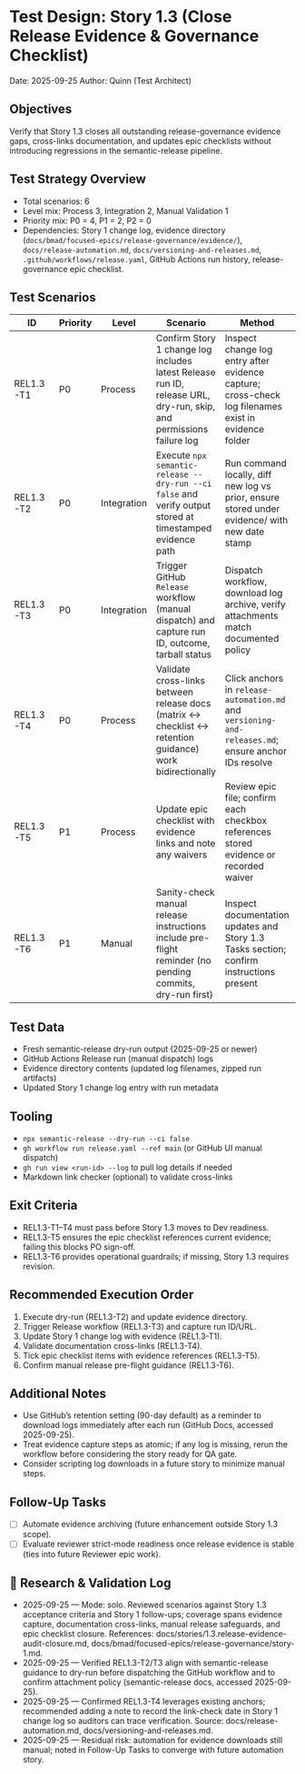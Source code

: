 # Test Design: Story 1.3 (Close Release Evidence & Governance Checklist)

Date: 2025-09-25
Author: Quinn (Test Architect)

## Objectives

Verify that Story 1.3 closes all outstanding release-governance evidence gaps, cross-links documentation, and updates epic checklists without introducing regressions in the semantic-release pipeline.

## Test Strategy Overview

- Total scenarios: 6
- Level mix: Process 3, Integration 2, Manual Validation 1
- Priority mix: P0 = 4, P1 = 2, P2 = 0
- Dependencies: Story 1 change log, evidence directory (`docs/bmad/focused-epics/release-governance/evidence/`), `docs/release-automation.md`, `docs/versioning-and-releases.md`, `.github/workflows/release.yaml`, GitHub Actions run history, release-governance epic checklist.

## Test Scenarios

| ID        | Priority | Level       | Scenario                                                                                                           | Method                                                                                               | Mitigates   |
| --------- | -------- | ----------- | ------------------------------------------------------------------------------------------------------------------ | ---------------------------------------------------------------------------------------------------- | ----------- |
| REL1.3-T1 | P0       | Process     | Confirm Story 1 change log includes latest Release run ID, release URL, dry-run, skip, and permissions failure log | Inspect change log entry after evidence capture; cross-check log filenames exist in evidence folder  | REL-1.3-001 |
| REL1.3-T2 | P0       | Integration | Execute `npx semantic-release --dry-run --ci false` and verify output stored at timestamped evidence path          | Run command locally, diff new log vs prior, ensure stored under evidence/ with new date stamp        | REL-1.3-001 |
| REL1.3-T3 | P0       | Integration | Trigger GitHub `Release` workflow (manual dispatch) and capture run ID, outcome, tarball status                    | Dispatch workflow, download log archive, verify attachments match documented policy                  | REL-1.3-003 |
| REL1.3-T4 | P0       | Process     | Validate cross-links between release docs (matrix ↔ checklist ↔ retention guidance) work bidirectionally         | Click anchors in `release-automation.md` and `versioning-and-releases.md`; ensure anchor IDs resolve | REL-1.3-002 |
| REL1.3-T5 | P1       | Process     | Update epic checklist with evidence links and note any waivers                                                     | Review epic file; confirm each checkbox references stored evidence or recorded waiver                | REL-1.3-004 |
| REL1.3-T6 | P1       | Manual      | Sanity-check manual release instructions include pre-flight reminder (no pending commits, dry-run first)           | Inspect documentation updates and Story 1.3 Tasks section; confirm instructions present              | REL-1.3-003 |

## Test Data

- Fresh semantic-release dry-run output (2025-09-25 or newer)
- GitHub Actions Release run (manual dispatch) logs
- Evidence directory contents (updated log filenames, zipped run artifacts)
- Updated Story 1 change log entry with run metadata

## Tooling

- `npx semantic-release --dry-run --ci false`
- `gh workflow run release.yaml --ref main` (or GitHub UI manual dispatch)
- `gh run view <run-id> --log` to pull log details if needed
- Markdown link checker (optional) to validate cross-links

## Exit Criteria

- REL1.3-T1–T4 must pass before Story 1.3 moves to Dev readiness.
- REL1.3-T5 ensures the epic checklist references current evidence; failing this blocks PO sign-off.
- REL1.3-T6 provides operational guardrails; if missing, Story 1.3 requires revision.

## Recommended Execution Order

1. Execute dry-run (REL1.3-T2) and update evidence directory.
2. Trigger Release workflow (REL1.3-T3) and capture run ID/URL.
3. Update Story 1 change log with evidence (REL1.3-T1).
4. Validate documentation cross-links (REL1.3-T4).
5. Tick epic checklist items with evidence references (REL1.3-T5).
6. Confirm manual release pre-flight guidance (REL1.3-T6).

## Additional Notes

- Use GitHub’s retention setting (90-day default) as a reminder to download logs immediately after each run (GitHub Docs, accessed 2025-09-25).
- Treat evidence capture steps as atomic; if any log is missing, rerun the workflow before considering the story ready for QA gate.
- Consider scripting log downloads in a future story to minimize manual steps.

## Follow-Up Tasks

- [ ] Automate evidence archiving (future enhancement outside Story 1.3 scope).
- [ ] Evaluate reviewer strict-mode readiness once release evidence is stable (ties into future Reviewer epic work).

## 🔬 Research & Validation Log

- 2025-09-25 — Mode: solo. Reviewed scenarios against Story 1.3 acceptance criteria and Story 1 follow-ups; coverage spans evidence capture, documentation cross-links, manual release safeguards, and epic checklist closure. References: docs/stories/1.3.release-evidence-audit-closure.md, docs/bmad/focused-epics/release-governance/story-1.md.
- 2025-09-25 — Verified REL1.3-T2/T3 align with semantic-release guidance to dry-run before dispatching the GitHub workflow and to confirm attachment policy (semantic-release docs, accessed 2025-09-25).
- 2025-09-25 — Confirmed REL1.3-T4 leverages existing anchors; recommended adding a note to record the link-check date in Story 1 change log so auditors can trace verification. Source: docs/release-automation.md, docs/versioning-and-releases.md.
- 2025-09-25 — Residual risk: automation for evidence downloads still manual; noted in Follow-Up Tasks to converge with future automation story.
